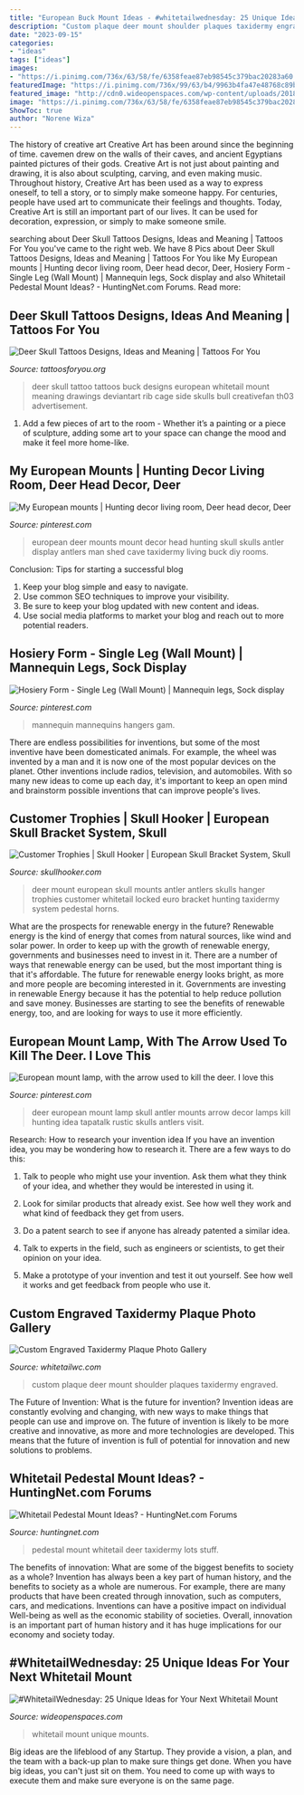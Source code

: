 ```yaml
---
title: "European Buck Mount Ideas - #whitetailwednesday: 25 Unique Ideas For Your Next Whitetail Mount"
description: "Custom plaque deer mount shoulder plaques taxidermy engraved"
date: "2023-09-15"
categories:
- "ideas"
tags: ["ideas"]
images:
- "https://i.pinimg.com/736x/63/58/fe/6358feae87eb98545c379bac20283a60.jpg"
featuredImage: "https://i.pinimg.com/736x/99/63/b4/9963b4fa47e48768c89bf04d0290aaa6.jpg"
featured_image: "http://cdn0.wideopenspaces.com/wp-content/uploads/2018/07/lookout1.jpg"
image: "https://i.pinimg.com/736x/63/58/fe/6358feae87eb98545c379bac20283a60.jpg"
ShowToc: true
author: "Norene Wiza"
---
```



The history of creative art
Creative Art has been around since the beginning of time. cavemen drew on the walls of their caves, and ancient Egyptians painted pictures of their gods. Creative Art is not just about painting and drawing, it is also about sculpting, carving, and even making music.
Throughout history, Creative Art has been used as a way to express oneself, to tell a story, or to simply make someone happy. For centuries, people have used art to communicate their feelings and thoughts. Today, Creative Art is still an important part of our lives. It can be used for decoration, expression, or simply to make someone smile.

	

		
searching about Deer Skull Tattoos Designs, Ideas and Meaning | Tattoos For You you've came to the right web. We have 8 Pics about Deer Skull Tattoos Designs, Ideas and Meaning | Tattoos For You like My European mounts | Hunting decor living room, Deer head decor, Deer, Hosiery Form - Single Leg (Wall Mount) | Mannequin legs, Sock display and also Whitetail Pedestal Mount Ideas? - HuntingNet.com Forums. Read more:
		
    
## Deer Skull Tattoos Designs, Ideas And Meaning | Tattoos For You

<img loading=lazy src="http://www.tattoosforyou.org/wp-content/uploads/2016/03/Tattoos-of-Deer-Skulls.jpg" onerror="this.onerror=null;this.src='https://tse2.mm.bing.net/th?id=OIP.3wVLhcPpkt8XssIiv1j5owHaJ4&amp;pid=15.1';" alt="Deer Skull Tattoos Designs, Ideas and Meaning | Tattoos For You">

_Source: tattoosforyou.org_

>deer skull tattoo tattoos buck designs european whitetail mount meaning drawings deviantart rib cage side skulls bull creativefan th03 advertisement. 

	

1. Add a few pieces of art to the room - Whether it’s a painting or a piece of sculpture, adding some art to your space can change the mood and make it feel more home-like.

    
## My European Mounts | Hunting Decor Living Room, Deer Head Decor, Deer

<img loading=lazy src="https://i.pinimg.com/736x/c2/06/1f/c2061f9e9c1b154a347f4486ad470585--european-mount-deer.jpg" onerror="this.onerror=null;this.src='https://tse4.mm.bing.net/th?id=OIP.c8DBXRS3S6Xz9J2ilZBk2AHaJ3&amp;pid=15.1';" alt="My European mounts | Hunting decor living room, Deer head decor, Deer">

_Source: pinterest.com_

>european deer mounts mount decor head hunting skull skulls antler display antlers man shed cave taxidermy living buck diy rooms. 

	

Conclusion: Tips for starting a successful blog
1. Keep your blog simple and easy to navigate.
2. Use common SEO techniques to improve your visibility.
3. Be sure to keep your blog updated with new content and ideas.
4. Use social media platforms to market your blog and reach out to more potential readers.

    
## Hosiery Form - Single Leg (Wall Mount) | Mannequin Legs, Sock Display

<img loading=lazy src="https://i.pinimg.com/736x/99/63/b4/9963b4fa47e48768c89bf04d0290aaa6.jpg" onerror="this.onerror=null;this.src='https://tse2.mm.bing.net/th?id=OIP.eZ5vGhWkS3vep9kGSCOergHaKw&amp;pid=15.1';" alt="Hosiery Form - Single Leg (Wall Mount) | Mannequin legs, Sock display">

_Source: pinterest.com_

>mannequin mannequins hangers gam. 

	

There are endless possibilities for inventions, but some of the most inventive have been domesticated animals. For example, the wheel was invented by a man and it is now one of the most popular devices on the planet. Other inventions include radios, television, and automobiles. With so many new ideas to come up each day, it's important to keep an open mind and brainstorm possible inventions that can improve people's lives.

    
## Customer Trophies | Skull Hooker | European Skull Bracket System, Skull

<img loading=lazy src="https://www.skullhooker.com/wp-content/gallery/customer-trophies/locked-up.jpeg" onerror="this.onerror=null;this.src='https://tse1.mm.bing.net/th?id=OIP.frtkZv4eEVrUgg4NmUKvyQAAAA&amp;pid=15.1';" alt="Customer Trophies | Skull Hooker | European Skull Bracket System, Skull">

_Source: skullhooker.com_

>deer mount european skull mounts antler antlers skulls hanger trophies customer whitetail locked euro bracket hunting taxidermy system pedestal horns. 

	

What are the prospects for renewable energy in the future?
Renewable energy is the kind of energy that comes from natural sources, like wind and solar power. In order to keep up with the growth of renewable energy, governments and businesses need to invest in it. There are a number of ways that renewable energy can be used, but the most important thing is that it's affordable. 
The future for renewable energy looks bright, as more and more people are becoming interested in it. Governments are investing in renewable Energy because it has the potential to help reduce pollution and save money. Businesses are starting to see the benefits of renewable energy, too, and are looking for ways to use it more efficiently.

    
## European Mount Lamp, With The Arrow Used To Kill The Deer. I Love This

<img loading=lazy src="https://i.pinimg.com/736x/63/58/fe/6358feae87eb98545c379bac20283a60.jpg" onerror="this.onerror=null;this.src='https://tse1.mm.bing.net/th?id=OIP.53VJDC_--SUbwIaY4WaV3AHaJ3&amp;pid=15.1';" alt="European mount lamp, with the arrow used to kill the deer. I love this">

_Source: pinterest.com_

>deer european mount lamp skull antler mounts arrow decor lamps kill hunting idea tapatalk rustic skulls antlers visit. 

	

Research: How to research your invention idea
If you have an invention idea, you may be wondering how to research it. There are a few ways to do this:
1. Talk to people who might use your invention. Ask them what they think of your idea, and whether they would be interested in using it.

2. Look for similar products that already exist. See how well they work and what kind of feedback they get from users.

3. Do a patent search to see if anyone has already patented a similar idea.

4. Talk to experts in the field, such as engineers or scientists, to get their opinion on your idea.

5. Make a prototype of your invention and test it out yourself. See how well it works and get feedback from people who use it.

    
## Custom Engraved Taxidermy Plaque Photo Gallery

<img loading=lazy src="https://whitetailwc.warhead.com/images/rich-text/CustomShoulderMountPlaque.jpg?rs=1484767708" onerror="this.onerror=null;this.src='https://tse2.mm.bing.net/th?id=OIP.xXPfNRDIg_mtQ3h9a1Bk0gHaK9&amp;pid=15.1';" alt="Custom Engraved Taxidermy Plaque Photo Gallery">

_Source: whitetailwc.com_

>custom plaque deer mount shoulder plaques taxidermy engraved. 

	

The Future of Invention: What is the future for invention?
Invention ideas are constantly evolving and changing, with new ways to make things that people can use and improve on. The future of invention is likely to be more creative and innovative, as more and more technologies are developed. This means that the future of invention is full of potential for innovation and new solutions to problems.

    
## Whitetail Pedestal Mount Ideas? - HuntingNet.com Forums

<img loading=lazy src="http://www.sportinglifetaxidermy.com/images/DEER_20.jpg" onerror="this.onerror=null;this.src='https://tse4.mm.bing.net/th?id=OIP.tjYqTTiW9n8UrXzP2Lj9_AHaLQ&amp;pid=15.1';" alt="Whitetail Pedestal Mount Ideas? - HuntingNet.com Forums">

_Source: huntingnet.com_

>pedestal mount whitetail deer taxidermy lots stuff. 

	

The benefits of innovation: What are some of the biggest benefits to society as a whole?
Invention has always been a key part of human history, and the benefits to society as a whole are numerous. For example, there are many products that have been created through innovation, such as computers, cars, and medications. Inventions can have a positive impact on individual Well-being as well as the economic stability of societies. Overall, innovation is an important part of human history and it has huge implications for our economy and society today.

    
## #WhitetailWednesday: 25 Unique Ideas For Your Next Whitetail Mount

<img loading=lazy src="http://cdn0.wideopenspaces.com/wp-content/uploads/2018/07/lookout1.jpg" onerror="this.onerror=null;this.src='https://tse2.mm.bing.net/th?id=OIP.dXnmNhHAxBAN-SAVAFeDkQHaFj&amp;pid=15.1';" alt="#WhitetailWednesday: 25 Unique Ideas for Your Next Whitetail Mount">

_Source: wideopenspaces.com_

>whitetail mount unique mounts. 

	

Big ideas are the lifeblood of any Startup. They provide a vision, a plan, and the team with a back-up plan to make sure things get done. When you have big ideas, you can't just sit on them. You need to come up with ways to execute them and make sure everyone is on the same page.

